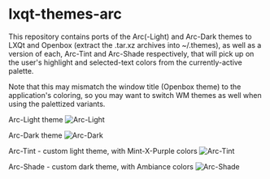 # lxqt-themes-arc

This repository contains ports of the Arc(-Light) and Arc-Dark themes to LXQt and Openbox (extract the .tar.xz archives into ~/.themes), as well as a version of each, Arc-Tint and Arc-Shade respectively, that will pick up on the user's highlight and selected-text colors from the currently-active palette. 

Note that this may mismatch the window title (Openbox theme) to the application's coloring, so you may want to switch WM themes as well when using the palettized variants.

Arc-Light theme
![Arc-Light](https://github.com/AzumaHazuki/lxqt-themes-arc/assets/67122280/a10a96a1-1fb5-40b1-a551-b8b717224731)

Arc-Dark theme
![Arc-Dark](https://github.com/AzumaHazuki/lxqt-themes-arc/assets/67122280/24fb6783-03fa-46db-b0b3-6eb3621577e4)

Arc-Tint - custom light theme, with Mint-X-Purple colors
![Arc-Tint](https://github.com/AzumaHazuki/lxqt-themes-arc/assets/67122280/4f1268c6-d4b3-410a-ac4f-f00e50f784cf)

Arc-Shade - custom dark theme, with Ambiance colors
![Arc-Shade](https://github.com/AzumaHazuki/lxqt-themes-arc/assets/67122280/e335e076-fff0-4c6f-bc8c-550523c8f111)

